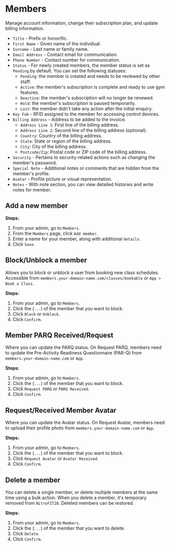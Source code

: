 #   Members
Manage account information, change their subscription plan, and update billing information.

-   `Title` - Prefix or honorific.
-   `First Name` -    Given name of the individual.
-   `Surname` -   Last name or family name.
-   `Email Address` - Contact email for communication.
-   `Phone Number` -  Contact number for communication.
-   `Status` -    For newly created members, the member status is set as `Pending` by default. You can set the following statuses:
    -   `Pending`: the member is created and needs to be reviewed by other staff.
    -   `Active`: the member's subscription is complete and ready to use gym features.
    -   `Deactive`: the member's subscription will no longer be renewed.
    -   `Hold`: the member's subscription is paused temporarily.
    -   `Lost`: the member didn't take any action after the initial enquiry.
-   `Key Fob` - RFID assigned to the member for accessing control devices.
-   `Billing Address` - Address to be added to the invoice.
    -   `Address Line 1`: First line of the billing address.
    -   `Address Line 2`: Second line of the billing address (optional).
    -   `Country`: Country of the billing address.
    -   `State`: State or region of the billing address.
    -   `City`: City of the billing address.
    -   `Postcode/Zip`: Postal code or ZIP code of the billing address.
-   `Security` - Pertains to security-related actions such as changing the member's password.
-   `Special Note` - Additional notes or comments that are hidden from the member's profile.
-   `Avatar` -    Profile picture or visual representation.
-   `Notes` - With note section, you can view detailed histories and write notes for member.
  
## Add a new member

**Steps:**

1.  From your admin, go to `Members`.
2.  From the `Members` page, click `Add member`.
3.  Enter a name for your member, along with additional `details`.
4.  Click `Save`.


##  Block/Unblock a member
Allows you to block or unblock a user from booking new class schedules. Accessible from `members.your-domain-name.com/classes/bookable` or `App > Book a Class`.

**Steps:**

1.  From your admin, go to `Members`.
2.  Click the (`...`) of the member that you want to block.
3.  Click `Block` or `Unblock`.
4.  Click `Confirm`.

##  Member PARQ Received/Request
Where you can update the PARQ status. On Request PARQ, members need to update the Pre-Activity Readiness Questionnaire (PAR-Q) from `members.your-domain-name.com` or `App`.

**Steps:**

1.  From your admin, go to `Members`.
2.  Click the (`...`) of the member that you want to block.
3.  Click `Request PARQ` or `PARQ Received`.
4.  Click `Confirm`.

##  Request/Received Member Avatar
Where you can update the Avatar status. On Request Avatar, members need to upload their profile photo from `members.your-domain-name.com` or `App`.

**Steps:**

1.  From your admin, go to `Members`.
2.  Click the (`...`) of the member that you want to block.
3.  Click `Request Avatar` or `Avatar Received`.
4.  Click `Confirm`.

##  Delete a member
You can delete a single member, or delete multiple members at the same time using a bulk action. When you delete a member, it's temporary removed from `NitroFIT28`. Deleted members can be restored.

**Steps:**

1.  From your admin, go to `Members`.
2.  Click the (`...`) of the member that you want to delete.
3.  Click `Delete`.
4.  Click `Confirm`.